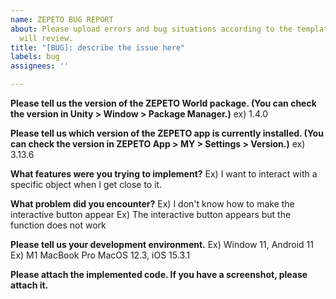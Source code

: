 ```yaml
---
name: ZEPETO BUG REPORT
about: Please upload errors and bug situations according to the template! The team
  will review.
title: "[BUG]: describe the issue here"
labels: bug
assignees: ''

---
```


**Please tell us the version of the ZEPETO World package. (You can check the version in Unity > Window > Package Manager.)**
ex) 1.4.0

**Please tell us which version of the ZEPETO app is currently installed. (You can check the version in ZEPETO App > MY > Settings > Version.)**
ex) 3.13.6

**What features were you trying to implement?**
Ex) I want to interact with a specific object when I get close to it.

**What problem did you encounter?**
Ex) I don't know how to make the interactive button appear
Ex) The interactive button appears but the function does not work

**Please tell us your development environment.**
Ex) Window 11, Android 11
Ex) M1 MacBook Pro MacOS 12.3, iOS 15.3.1

**Please attach the implemented code. If you have a screenshot, please attach it.**
